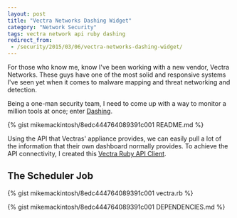 ```yaml
---
layout: post
title: "Vectra Networks Dashing Widget"
category: "Network Security"
tags: vectra network api ruby dashing
redirect_from:
 - /security/2015/03/06/vectra-networks-dashing-widget/
---
```


For those who know me, know I've been working with a new vendor, Vectra Networks. These guys have one of the most solid and responsive systems I've seen yet when it comes to malware mapping and threat networking and detection.

Being a one-man security team, I need to come up with a way to monitor a million tools at once; enter [Dashing](http://dashing.io/).

{% gist mikemackintosh/8edc444764089391c001 README.md %}

Using the API that Vectras' appliance provides, we can easily pull a lot of the information that their own dashboard normally provides. To achieve the API connectivity, I created this [Vectra Ruby API Client](https://github.com/mikemackintosh/ruby-vectra).

## The Scheduler Job

{% gist mikemackintosh/8edc444764089391c001 vectra.rb %}

{% gist mikemackintosh/8edc444764089391c001 DEPENDENCIES.md %}
